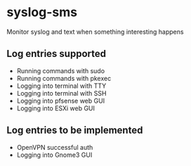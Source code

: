 # syslog-sms
Monitor syslog and text when something interesting happens

## Log entries supported

- Running commands with sudo
- Running commands with pkexec
- Logging into terminal with TTY
- Logging into terminal with SSH
- Logging into pfsense web GUI
- Logging into ESXi web GUI

## Log entries to be implemented

- OpenVPN successful auth
- Logging into Gnome3 GUI
